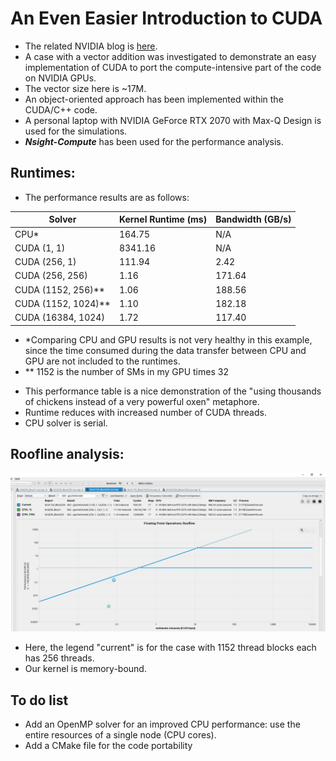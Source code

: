 # An Even Easier Introduction to CUDA
- The related NVIDIA blog is [here](https://developer.nvidia.com/blog/even-easier-introduction-cuda/).
- A case with a vector addition was investigated to demonstrate an easy implementation of CUDA to port the compute-intensive part of the code on NVIDIA GPUs. 
- The vector size here is ~17M.
- An object-oriented approach has been implemented within the CUDA/C++ code.
- A personal laptop with NVIDIA GeForce RTX 2070 with Max-Q Design is used for the simulations.
- ***Nsight-Compute*** has been used for the performance analysis.

## Runtimes:
- The performance results are as follows:

| Solver | Kernel Runtime (ms) | Bandwidth (GB/s) |
| --- | --- | --- |
| CPU* | 164.75 | N/A 
| CUDA (1, 1) | 8341.16 | N/A
| CUDA (256, 1) | 111.94 | 2.42
| CUDA (256, 256) | 1.16 | 171.64
| CUDA (1152, 256)** | 1.06 | 188.56 
| CUDA (1152, 1024)** | 1.10 | 182.18
| CUDA (16384, 1024) | 1.72 | 117.40

* \*Comparing CPU and GPU results is not very healthy in this example, since the time consumed during the data transfer between CPU and GPU are not included to the runtimes.
* \** 1152 is the number of SMs in my GPU times 32
- This performance table is a nice demonstration of the "using thousands of chickens instead of a very powerful oxen" metaphore.
- Runtime reduces with increased number of CUDA threads.
- CPU solver is serial.
## Roofline analysis:

<img src="images/Roofline.png" alt="Roofline" width="600"/>

- Here, the legend "current" is for the case with 1152 thread blocks each has 256 threads.
- Our kernel is memory-bound.
## To do list
- Add an OpenMP solver for an improved CPU performance: use the entire resources of a single node (CPU cores).
- Add a CMake file for the code portability
